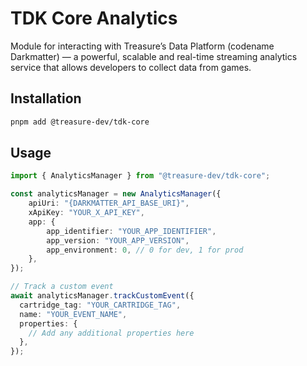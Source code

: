 # TDK Core Analytics

Module for interacting with Treasure’s Data Platform (codename Darkmatter) — a powerful, scalable and real-time streaming analytics service that allows developers to collect data from games. 

## Installation

```bash
pnpm add @treasure-dev/tdk-core
```

## Usage

```typescript
import { AnalyticsManager } from "@treasure-dev/tdk-core";

const analyticsManager = new AnalyticsManager({
    apiUri: "{DARKMATTER_API_BASE_URI}",
    xApiKey: "YOUR_X_API_KEY",
    app: {
        app_identifier: "YOUR_APP_IDENTIFIER",
        app_version: "YOUR_APP_VERSION",
        app_environment: 0, // 0 for dev, 1 for prod
    },
});

// Track a custom event
await analyticsManager.trackCustomEvent({
  cartridge_tag: "YOUR_CARTRIDGE_TAG",
  name: "YOUR_EVENT_NAME",
  properties: {
    // Add any additional properties here
  },
});
```
